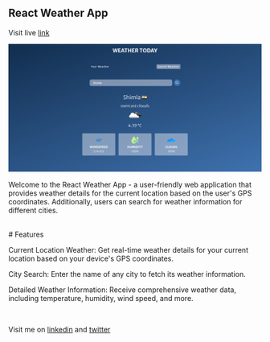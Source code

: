 ## React Weather App

<p>Visit live <a href='https://world-weather-today.netlify.app/' target='_blank'>link</a></p>

<img src="./public/Website.png" alt="image">

<p>Welcome to the React Weather App - a user-friendly web application that provides weather details for the current location based on the user's GPS coordinates. Additionally, users can search for weather information for different cities.</p>
<br>
# Features
<p> Current Location Weather: Get real-time weather details for your current location based on your device's GPS coordinates.</p>
<p> City Search: Enter the name of any city to fetch its weather information.</p>
<p> Detailed Weather Information: Receive comprehensive weather data, including temperature, humidity, wind speed, and more.</p>

<br>
<p>Visit me on <a href='https://www.linkedin.com/in/manish-kumar-singh-12a28a190/' target='_blank'>linkedin</a> and <a href='https://twitter.com/Manish_03_Singh' target='_blank'>twitter</a></p>